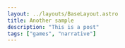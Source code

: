 ```yaml
---
layout: ../layouts/BaseLayout.astro
title: Another sample
description: "This is a post"
tags: ["games", "narrative"]
---
```

